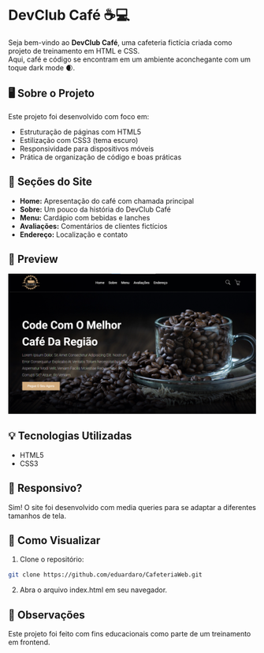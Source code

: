 # DevClub Café ☕💻

Seja bem-vindo ao **DevClub Café**, uma cafeteria fictícia criada como projeto de treinamento em HTML e CSS.  
Aqui, café e código se encontram em um ambiente aconchegante com um toque dark mode 🌒.

## 🖥️ Sobre o Projeto

Este projeto foi desenvolvido com foco em:

- Estruturação de páginas com HTML5
- Estilização com CSS3 (tema escuro)
- Responsividade para dispositivos móveis
- Prática de organização de código e boas práticas

## 📄 Seções do Site

- **Home:** Apresentação do café com chamada principal
- **Sobre:** Um pouco da história do DevClub Café
- **Menu:** Cardápio com bebidas e lanches
- **Avaliações:** Comentários de clientes fictícios
- **Endereço:** Localização e contato

## 📸 Preview

![preview](./img/devCafe.png)

## 💡 Tecnologias Utilizadas

- HTML5
- CSS3

## 📱 Responsivo?

Sim! O site foi desenvolvido com media queries para se adaptar a diferentes tamanhos de tela.

## 🚀 Como Visualizar

1. Clone o repositório:
```bash
git clone https://github.com/eduardaro/CafeteriaWeb.git

```

2. Abra o arquivo index.html em seu navegador.


## 📌 Observações

Este projeto foi feito com fins educacionais como parte de um treinamento em frontend.



